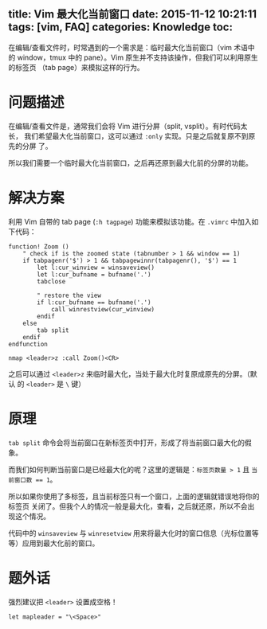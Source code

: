title: Vim 最大化当前窗口
date: 2015-11-12 10:21:11
tags: [vim, FAQ]
categories: Knowledge
toc:
---

在编辑/查看文件时，时常遇到的一个需求是：临时最大化当前窗口（vim 术语中的
window，tmux 中的 pane）。Vim 原生并不支持该操作，但我们可以利用原生的标签页
（tab page）来模拟这样的行为。

# 问题描述

在编辑/查看文件是，通常我们会将 Vim 进行分屏（split, vsplit）。有时代码太长，
我们希望最大化当前窗口，这可以通过 `:only` 实现。只是之后就复原不到原先的分屏
了。

所以我们需要一个临时最大化当前窗口，之后再还原到最大化前的分屏的功能。

# 解决方案

利用 Vim 自带的 tab page (`:h tagpage`) 功能来模拟该功能。在 `.vimrc` 中加入如
下代码：

```vimscript
function! Zoom ()
    " check if is the zoomed state (tabnumber > 1 && window == 1)
    if tabpagenr('$') > 1 && tabpagewinnr(tabpagenr(), '$') == 1
        let l:cur_winview = winsaveview()
        let l:cur_bufname = bufname('.')
        tabclose

        " restore the view
        if l:cur_bufname == bufname('.')
            call winrestview(cur_winview)
        endif
    else
        tab split
    endif
endfunction

nmap <leader>z :call Zoom()<CR>
```

之后可以通过 `<leader>z` 来临时最大化，当处于最大化时复原成原先的分屏。（默认
的 `<leader>` 是 `\`  键）

# 原理

`tab split` 命令会将当前窗口在新标签页中打开，形成了将当前窗口最大化的假象。

而我们如何判断当前窗口是已经最大化的呢？这里的逻辑是：`标签页数量 > 1` 且 `当
前窗口数 == 1`。

所以如果你使用了多标签，且当前标签只有一个窗口，上面的逻辑就错误地将你的标签页
关闭了。但我个人的情况一般是最大化，查看，之后就还原，所以不会出现这个情况。

代码中的 `winsaveview` 与 `winresetview` 用来将最大化时的窗口信息（光标位置等
等）应用到最大化前的窗口。

# 题外话

强烈建议把 `<leader>` 设置成空格！

```vimscript
let mapleader = "\<Space>"
```
